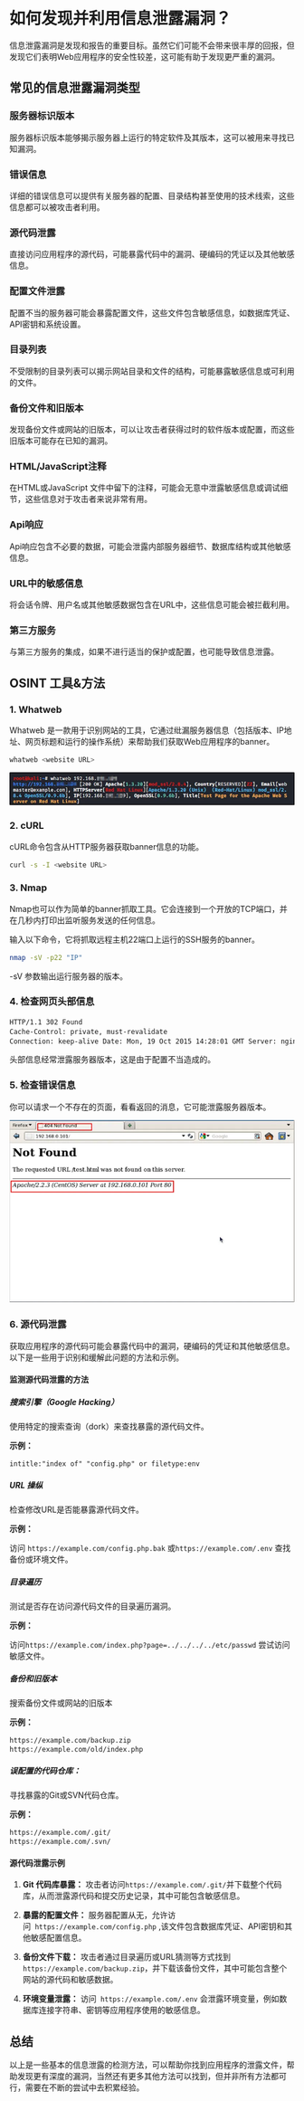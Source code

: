 # 如何发现并利用信息泄露漏洞？

信息泄露漏洞是发现和报告的重要目标。虽然它们可能不会带来很丰厚的回报，但发现它们表明Web应用程序的安全性较差，这可能有助于发现更严重的漏洞。

## 常见的信息泄露漏洞类型

### 服务器标识版本

服务器标识版本能够揭示服务器上运行的特定软件及其版本，这可以被用来寻找已知漏洞。

### 错误信息

详细的错误信息可以提供有关服务器的配置、目录结构甚至使用的技术线索，这些信息都可以被攻击者利用。

### 源代码泄露

直接访问应用程序的源代码，可能暴露代码中的漏洞、硬编码的凭证以及其他敏感信息。

### 配置文件泄露

配置不当的服务器可能会暴露配置文件，这些文件包含敏感信息，如数据库凭证、API密钥和系统设置。

### 目录列表

不受限制的目录列表可以揭示网站目录和文件的结构，可能暴露敏感信息或可利用的文件。

### 备份文件和旧版本

发现备份文件或网站的旧版本，可以让攻击者获得过时的软件版本或配置，而这些旧版本可能存在已知的漏洞。

### HTML/JavaScript注释

在HTML或JavaScript 文件中留下的注释，可能会无意中泄露敏感信息或调试细节，这些信息对于攻击者来说非常有用。

### Api响应

Api响应包含不必要的数据，可能会泄露内部服务器细节、数据库结构或其他敏感信息。

### URL中的敏感信息

将会话令牌、用户名或其他敏感数据包含在URL中，这些信息可能会被拦截利用。

### 第三方服务

与第三方服务的集成，如果不进行适当的保护或配置，也可能导致信息泄露。

## OSINT 工具&方法

### 1. Whatweb

Whatweb 是一款用于识别网站的工具，它通过纰漏服务器信息（包括版本、IP地址、网页标题和运行的操作系统）来帮助我们获取Web应用程序的banner。

```bash
whatweb <website URL>
```

![](../img/0_D7cZMq39PaFN6jfd.webp)

### 2. cURL

cURL命令包含从HTTP服务器获取banner信息的功能。

```bash
curl -s -I <website URL>
```

### 3. Nmap

Nmap也可以作为简单的banner抓取工具。它会连接到一个开放的TCP端口，并在几秒内打印出监听服务发送的任何信息。

输入以下命令，它将抓取远程主机22端口上运行的SSH服务的banner。

```bash
nmap -sV -p22 "IP"
```

-sV 参数输出运行服务器的版本。

### 4. 检查网页头部信息

```html
HTTP/1.1 302 Found 
Cache-Control: private, must-revalidate 
Connection: keep-alive Date: Mon, 19 Oct 2015 14:28:01 GMT Server: nginx/1.8.0
```

头部信息经常泄露服务器版本，这是由于配置不当造成的。

### 5. 检查错误信息

你可以请求一个不存在的页面，看看返回的消息，它可能泄露服务器版本。

![](../img/1_E77D9HSXE5HdWmW-steAEA.webp)

### 6. 源代码泄露

获取应用程序的源代码可能会暴露代码中的漏洞，硬编码的凭证和其他敏感信息。以下是一些用于识别和缓解此问题的方法和示例。

#### 监测源代码泄露的方法

##### 搜索引擎（Google Hacking）

使用特定的搜索查询（dork）来查找暴露的源代码文件。

**示例：** 

```context
intitle:"index of" "config.php" or filetype:env 
```

##### URL 操纵

检查修改URL是否能暴露源代码文件。

**示例：**

访问 `https://example.com/config.php.bak` 或`https://example.com/.env` 查找备份或环境文件。

##### 目录遍历

测试是否存在访问源代码文件的目录遍历漏洞。

**示例：** 

访问`https://example.com/index.php?page=../../../../etc/passwd` 尝试访问敏感文件。

##### 备份和旧版本

搜索备份文件或网站的旧版本

**示例：** 

```url
https://example.com/backup.zip
https://example.com/old/index.php
```

##### 误配置的代码仓库：

寻找暴露的Git或SVN代码仓库。

**示例：** 

```url
https://example.com/.git/
https://example.com/.svn/
```

#### 源代码泄露示例

1. **Git 代码库暴露：** 攻击者访问`https://example.com/.git/`并下载整个代码库，从而泄露源代码和提交历史记录，其中可能包含敏感信息。

2. **暴露的配置文件：** 服务器配置从无，允许访问` https://example.com/config.php` ,该文件包含数据库凭证、API密钥和其他敏感配置信息。

3. **备份文件下载：** 攻击者通过目录遍历或URL猜测等方式找到`https://example.com/backup.zip`，并下载该备份文件，其中可能包含整个网站的源代码和敏感数据。

4. **环境变量泄露：** 访问` https://example.com/.env` 会泄露环境变量，例如数据库连接字符串、密钥等应用程序使用的敏感信息。

## 总结

以上是一些基本的信息泄露的检测方法，可以帮助你找到应用程序的泄露文件，帮助发现更有深度的漏洞，当然还有更多其他方法可以找到，但并非所有方法都可行，需要在不断的尝试中去积累经验。



